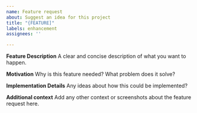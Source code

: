 ```yaml
---
name: Feature request
about: Suggest an idea for this project
title: "{FEATURE]"
labels: enhancement
assignees: ''

---
```


**Feature Description**
A clear and concise description of what you want to happen.

**Motivation**
Why is this feature needed? What problem does it solve?

**Implementation Details**
Any ideas about how this could be implemented?

**Additional context**
Add any other context or screenshots about the feature request here.
